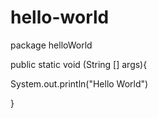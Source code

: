 # hello-world
package helloWorld

public static void (String [] args){

  System.out.println("Hello World")

}
